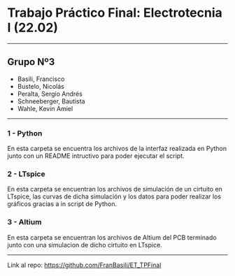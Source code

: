 # Trabajo Práctico Final: Electrotecnia I (22.02)
-------------------------------------------------
## Grupo Nº3
* Basili, Francisco
* Bustelo, Nicolás
* Peralta,  Sergio Andrés
* Schneeberger, Bautista
* Wahle, Kevin Amiel

-------------------------------------------------
### 1 - Python
En esta carpeta se encuentra los archivos de la interfaz realizada en Python junto con un README intructivo para poder ejecutar el script.

### 2 - LTspice
En esta carpeta se encuentran los archivos de simulación de un cirtuito en LTspice, las curvas de dicha simulación y los datos para poder realizar los gráficos gracias a in script de Python.

### 3 - Altium
En esta carpeta se encuentran los archivos de Altium del PCB terminado junto con una simulacion de dicho cirtuito en LTspice.

-------------------------------------------------
Link al repo: https://github.com/FranBasili/ET_TPFinal
